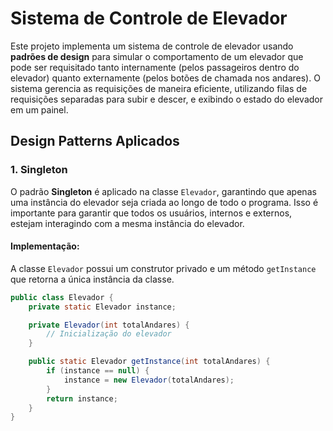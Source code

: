 # Sistema de Controle de Elevador

Este projeto implementa um sistema de controle de elevador usando **padrões de design** para simular o comportamento de um elevador que pode ser requisitado tanto internamente (pelos passageiros dentro do elevador) quanto externamente (pelos botões de chamada nos andares). O sistema gerencia as requisições de maneira eficiente, utilizando filas de requisições separadas para subir e descer, e exibindo o estado do elevador em um painel.

## Design Patterns Aplicados

### 1. **Singleton**
O padrão **Singleton** é aplicado na classe `Elevador`, garantindo que apenas uma instância do elevador seja criada ao longo de todo o programa. Isso é importante para garantir que todos os usuários, internos e externos, estejam interagindo com a mesma instância do elevador.

#### Implementação:

A classe `Elevador` possui um construtor privado e um método `getInstance` que retorna a única instância da classe.

```java
public class Elevador {
    private static Elevador instance;

    private Elevador(int totalAndares) {
        // Inicialização do elevador
    }

    public static Elevador getInstance(int totalAndares) {
        if (instance == null) {
            instance = new Elevador(totalAndares);
        }
        return instance;
    }
}

